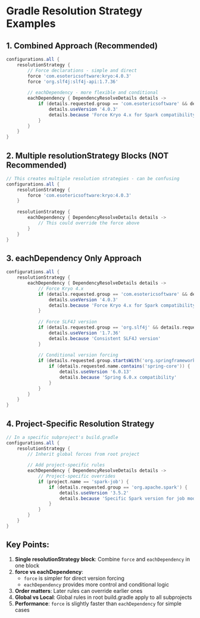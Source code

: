 # Gradle Resolution Strategy Examples

## 1. Combined Approach (Recommended)
```gradle
configurations.all {
    resolutionStrategy {
        // Force declarations - simple and direct
        force 'com.esotericsoftware:kryo:4.0.3'
        force 'org.slf4j:slf4j-api:1.7.36'
        
        // eachDependency - more flexible and conditional
        eachDependency { DependencyResolveDetails details ->
            if (details.requested.group == 'com.esotericsoftware' && details.requested.name == 'kryo') {
                details.useVersion '4.0.3'
                details.because 'Force Kryo 4.x for Spark compatibility'
            }
        }
    }
}
```

## 2. Multiple resolutionStrategy Blocks (NOT Recommended)
```gradle
// This creates multiple resolution strategies - can be confusing
configurations.all {
    resolutionStrategy {
        force 'com.esotericsoftware:kryo:4.0.3'
    }
    
    resolutionStrategy {
        eachDependency { DependencyResolveDetails details ->
            // This could override the force above
        }
    }
}
```

## 3. eachDependency Only Approach
```gradle
configurations.all {
    resolutionStrategy {
        eachDependency { DependencyResolveDetails details ->
            // Force Kryo 4.x
            if (details.requested.group == 'com.esotericsoftware' && details.requested.name == 'kryo') {
                details.useVersion '4.0.3'
                details.because 'Force Kryo 4.x for Spark compatibility'
            }
            
            // Force SLF4J version
            if (details.requested.group == 'org.slf4j' && details.requested.name == 'slf4j-api') {
                details.useVersion '1.7.36'
                details.because 'Consistent SLF4J version'
            }
            
            // Conditional version forcing
            if (details.requested.group.startsWith('org.springframework')) {
                if (details.requested.name.contains('spring-core')) {
                    details.useVersion '6.0.13'
                    details.because 'Spring 6.0.x compatibility'
                }
            }
        }
    }
}
```

## 4. Project-Specific Resolution Strategy
```gradle
// In a specific subproject's build.gradle
configurations.all {
    resolutionStrategy {
        // Inherit global forces from root project
        
        // Add project-specific rules
        eachDependency { DependencyResolveDetails details ->
            // Project-specific overrides
            if (project.name == 'spark-job') {
                if (details.requested.group == 'org.apache.spark') {
                    details.useVersion '3.5.2'
                    details.because 'Specific Spark version for job module'
                }
            }
        }
    }
}
```

## Key Points:

1. **Single resolutionStrategy block**: Combine `force` and `eachDependency` in one block
2. **force vs eachDependency**: 
   - `force` is simpler for direct version forcing
   - `eachDependency` provides more control and conditional logic
3. **Order matters**: Later rules can override earlier ones
4. **Global vs Local**: Global rules in root build.gradle apply to all subprojects
5. **Performance**: `force` is slightly faster than `eachDependency` for simple cases
